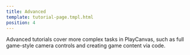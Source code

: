 ```yaml
---
title: Advanced
template: tutorial-page.tmpl.html
position: 4
---
```


Advanced tutorials cover more complex tasks in PlayCanvas, such as full game-style camera controls and creating game content via code.

